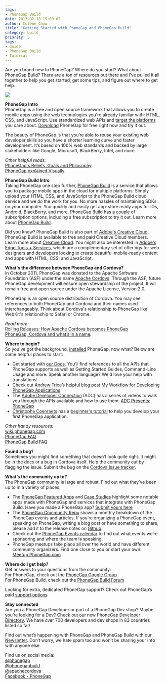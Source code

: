 ```yaml
---
tags:
- PhoneGap Build
date: 2013-02-18 15:00:02
author: Colene Chow
title: "Getting Started with PhoneGap and PhoneGap Build"
category: build
priority: 5
tags:
- Guide
- PhoneGap Build
- Tutorial
---
```


Are you brand new to PhoneGap? Where do you start?  What about PhoneGap Build? There are a ton of resources out there and I’ve pulled it all together to help you get started, get some tips, and figure out where to get help.

![](/blog/uploads/2013-02/cordova-phonegap-build.jpg)

**PhoneGap Intro**  
PhoneGap is a free and open source framework that allows you to create mobile apps using the web technologies you're already familiar with: HTML, CSS, and JavaScript. Use standardized web APIs and [target the platforms](http://phonegap.com/about/feature/) you care about. [Download](http://phonegap.com/download) PhoneGap for free right now and try it out.

The beauty of PhoneGap is that you’re able to reuse your existing web developer skills so you have a shorter learning curve and faster development. It’s based on 100% web standards and backed by large stakeholders like Google, Microsoft, BlackBerry, Intel, and more.

*Other helpful reads:*  
[PhoneGap's Beliefs, Goals and Philosophy](http://phonegap.com/2012/05/09/phonegap-beliefs-goals-and-philosophy/).  
[PhoneGap explained Visually](http://www.tricedesigns.com/2012/03/22/phonegap-explained-visually/)

**PhoneGap Build Intro**  
Taking PhoneGap one step further, [PhoneGap Build](http://build.phonegap.com) is a service that allows you to package mobile apps in the cloud for multiple platforms. Simply upload your HTML, CSS, and JavaScript to the PhoneGap Build cloud service and we do the work for you. No more hassles of maintaining SDKs on your computer. You quickly and easily get app-store ready apps for iOs, Android, BlackBerry, and more. PhoneGap Build has a couple of subscription options, including a free subscription to try it out. Learn more about [PhoneGap Build](http:;//build.phonegap.com).

Did you know? PhoneGap Build is also part of [Adobe's Creative Cloud](http://www.adobe.com/products/creativecloud.html). PhoneGap Build is available to free and paid Creative Cloud members. Learn more about [Creative Cloud](http://www.adobe.com/products/creativecloud.html). You might also be interested in [Adobe's Edge Tools + Services](http://html.adobe.com/edge/), which are a complementary set of offerings for web designers and developers looking to create beautiful mobile-ready content and apps with HTML, CSS, and JavaScript.

**What's the difference between PhoneGap and Cordova?**  
In October 2011, PhoneGap was donated to the Apache Software Foundation (ASF) under the name [Apache Cordova](http://cordova.apache.org/). Through the ASF, future PhoneGap development will ensure open stewardship of the project. It will remain free and open source under the Apache License, Version 2.0.

PhoneGap is an open source distribution of Cordova. You may see references to both PhoneGap and Cordova and their names used interchangeably. Think about Cordova's relationship to PhoneGap like WebKit's relationship to Safari or Chrome.

*Read more:*  
[Rolling Releases: How Apache Cordova becomes PhoneGap](http://phonegap.com/2012/04/12/rolling-releases-how-apache-cordova-becomes-phonegap-and-why/)  
[PhoneGap, Cordova  and what’s in a name](http://phonegap.com/2012/03/19/phonegap-cordova-and-what%E2%80%99s-in-a-name/).

**Where to begin?**  
So you've got the background, [installed](http://phonegap.com/install) PhoneGap, now what? Below are some helpful places to start:  
- Get started with [our Docs](http://docs.phonegap.com). You'll find references to all the APIs that PhoneGap supports as well as Getting Started Guides, Command-Line Usage and more. Speak another language?  We'd love your help with translations!  
- Check out [Andrew Trice’s](http://twitter.com/andytrice) helpful blog post [My Workflow for Developing PhoneGap Applications](http://www.tricedesigns.com/2013/01/18/my-workflow-for-developing-phonegap-applications/)  
- The [Adobe Developer Connection](http://www.adobe.com/devnet/html5.html) (ADC) has a series of videos to walk you through the APIs available and how to use them: [ADC Presents: PhoneGap](http://tv.adobe.com/show/adc-presents-phonegap/)  
- [Christophe Coenraets](http://twitter.com/ccoenraets) has a [beginner's tutorial](http://coenraets.org/blog/phonegap-tutorial/) to help you develop your first PhoneGap application.

*Other handy resources:*  
[wiki.phonegap.com](http://wiki.phonegap.com)  
[PhoneGap FAQ](http://phonegap.com/about/faq/)  
[PhoneGap Build FAQ](https://build.phonegap.com/docs/faq)

**Found a bug?**  
Sometimes you might find something that doesn’t look quite right. It might be in the docs or a bug in Cordova itself. Help the community out by flagging the issue. Submit the bug on the [Cordova Issue tracker](https://issues.apache.org/jira/browse/CB).

**What’s the community up to?**  
The PhoneGap community is large and robust. Find out what they’ve been up to in a variety of places:  
- The [PhoneGap Featured Apps](http://phonegap.com/app/feature/) and [Case Studies](http://phonegap.com/case/) highlight some notable apps made with PhoneGap and services that integrate with PhoneGap Build. Have you made a PhoneGap app? [Submit yours here](http://phonegap.com/app/submit)
- The [PhoneGap Community Repo](https://github.com/phonegap/phonegap-community) shows a monthly breakdown of the PhoneGap events and articles. If you’re organizing a PhoneGap event, speaking on PhoneGap, writing a blog post or have something to share, please add it to the release notes on [Github](https://github.com/phonegap/phonegap-community).  
- Check out the [PhoneGap Events calendar](http://phonegap.com/event/) to find out what events we’re sponsoring and where the team is speaking.  
- PhoneGap meetups take place all over the world and have different community organizers. Find one close to you or start your own: [Meetup.PhoneGap.com](http://phonegap.meetup.com/)

**Where do I get help?**  
Get answers to your questions from the community:  
For PhoneGap, check out the [PhoneGap Google Group](https://groups.google.com/forum/#!forum/phonegap)  
For PhoneGap Build, check out the [PhoneGap Build Forum](http://community.phonegap.com)

Looking for extra, dedicated PhoneGap support? Check out PhoneGap’s paid [support options](http://phonegap.com/support)

**Stay connected**  
Are you a PhoneGap Developer or part of a PhoneGap Dev shop?  Maybe you’re looking for a Dev? Check out our new [PhoneGap Developer Directory](http://people.phonegap.com). We have over 700 developers and dev shops in 83 countries listed so far!

Find out what’s happening with PhoneGap and PhoneGap Build with our [Newsletter](http://phonegap.com/newsletter). Don’t worry, we hate spam too and won’t be sharing your info with anyone else.

Find us on social media:  
[@phonegap](http://twitter.com/phonegap)  
[@phonegapbuild](http://twitter.com/phonegapbuild)  
[@apachecordova](http://twitter.com/apachecordova)  
[Facebook - PhoneGap](http://facebook.com/phonegap)
